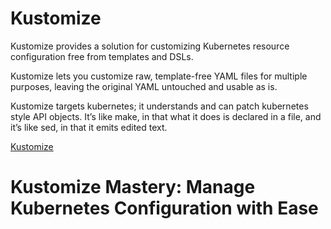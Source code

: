 # Kustomize

Kustomize provides a solution for customizing Kubernetes resource configuration free from templates and DSLs.

Kustomize lets you customize raw, template-free YAML files for multiple purposes, leaving the original YAML untouched and usable as is.

Kustomize targets kubernetes; it understands and can patch kubernetes style API objects. It’s like make, in that what it does is declared in a file, and it’s like sed, in that it emits edited text.

[Kustomize](https://kubectl.docs.kubernetes.io/guides/introduction/kustomize/)


# Kustomize Mastery: Manage Kubernetes Configuration with Ease



